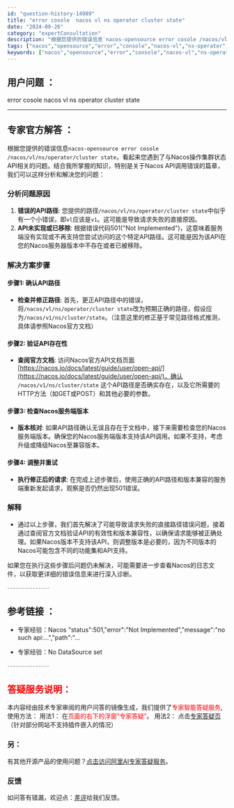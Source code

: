 ```yaml
---
id: "question-history-14989"
title: "error cosole  nacos vl ns operator cluster state"
date: "2024-09-26"
category: "expertConsultation"
description: "根据您提供的错误信息`nacos-opensource error cosole /nacos/vl/ns/operator/cluster state`，看起来您遇到了与Nacos操作集群状态API相关的问题。结合我所掌握的知识，特别是关于Nacos API调用错误的篇章，我们可以这样分析和解决您"
tags: ["nacos","opensource","error","console","nacos-vl","ns-operator","cluster-state"]
keywords: ["nacos","opensource","error","console","nacos-vl","ns-operator","cluster-state"]
---
```


## 用户问题 ： 
 error cosole  nacos vl ns operator cluster state  

---------------
## 专家官方解答 ：

根据您提供的错误信息`nacos-opensource error cosole /nacos/vl/ns/operator/cluster state`，看起来您遇到了与Nacos操作集群状态API相关的问题。结合我所掌握的知识，特别是关于Nacos API调用错误的篇章，我们可以这样分析和解决您的问题：

### 分析问题原因

1. **错误的API路径**: 您提供的路径`/nacos/vl/ns/operator/cluster state`中似乎有一个小错误，即`vl`应该是`v1`。这可能是导致请求失败的直接原因。
2. **API未实现或已移除**: 根据错误代码501("Not Implemented")，这意味着服务端没有实现或不再支持您尝试访问的这个特定API路径。这可能是因为该API在您的Nacos服务器版本中不存在或者已被移除。

### 解决方案步骤

#### 步骤1: 确认API路径
- **检查并修正路径**: 首先，更正API路径中的错误，将`/nacos/vl/ns/operator/cluster state`改为预期正确的路径，假设应为`/nacos/v1/ns/cluster/state`。（注意这里的修正基于常见路径格式推测，具体请参照Nacos官方文档）

#### 步骤2: 验证API存在性
- **查阅官方文档**: 访问Nacos官方API文档页面[https://nacos.io/docs/latest/guide/user/open-api/](https://nacos.io/docs/latest/guide/user/open-api/)，确认 `/nacos/v1/ns/cluster/state` 这个API路径是否确实存在，以及它所需要的HTTP方法（如GET或POST）和其他必要的参数。

#### 步骤3: 检查Nacos服务端版本
- **版本核对**: 如果API路径确认无误且存在于文档中，接下来需要检查您的Nacos服务端版本。确保您的Nacos服务端版本支持该API调用。如果不支持，考虑升级或降级Nacos至兼容版本。

#### 步骤4: 调整并重试
- **执行修正后的请求**: 在完成上述步骤后，使用正确的API路径和版本兼容的服务端重新发起请求，观察是否仍然出现501错误。

### 解释
- 通过以上步骤，我们首先解决了可能导致请求失败的直接路径错误问题，接着通过查阅官方文档验证API的有效性和版本兼容性，以确保请求能够被正确处理。如果Nacos版本不支持该API，则调整版本是必要的，因为不同版本的Nacos可能包含不同的功能集和API支持。

如果您在执行这些步骤后问题仍未解决，可能需要进一步查看Nacos的日志文件，以获取更详细的错误信息来进行深入诊断。


<font color="#949494">---------------</font> 


## 参考链接 ：

* 专家经验：Nacos "status":501,"error":"Not Implemented","message":"no such api:...","path":"... 
 
 * 专家经验：No DataSource set 


 <font color="#949494">---------------</font> 
 


## <font color="#FF0000">答疑服务说明：</font> 

本内容经由技术专家审阅的用户问答的镜像生成，我们提供了<font color="#FF0000">专家智能答疑服务</font>,使用方法：
用法1： 在<font color="#FF0000">页面的右下的浮窗”专家答疑“</font>。
用法2： 点击[专家答疑页](https://answer.opensource.alibaba.com/docs/intro)（针对部分网站不支持插件嵌入的情况）
### 另：


有其他开源产品的使用问题？[点击访问阿里AI专家答疑服务](https://answer.opensource.alibaba.com/docs/intro)。
### 反馈
如问答有错漏，欢迎点：[差评](https://ai.nacos.io/user/feedbackByEnhancerGradePOJOID?enhancerGradePOJOId=15042)给我们反馈。
